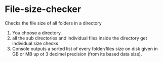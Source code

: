 # File-size-checker
Checks the file size of all folders in a directory

1. You choose a directory.
2. all the sub directories and individual files inside the directory get individual size checks
3. Console outputs a sorted list of every folder/files size on disk given in GB or MB up ot 3 decimel precision (from its based data size).
